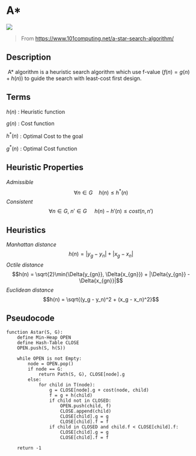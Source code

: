 # A*

![](https://www.101computing.net/wp/wp-content/uploads/A-Star-Search-Algorithm-Step-5.png)
> From https://www.101computing.net/a-star-search-algorithm/
>

## Description

​	A* algorithm is a heuristic search algorithm which use f-value $( f(n) = g(n) + h(n) )$ to guide the search with least-cost first design.



## Terms

$h(n)$ : Heuristic function

$g(n)$ : Cost function

$h^*(n)$ : Optimal Cost to the goal

$g^*(n)$ : Optimal Cost function



## Heuristic Properties

*Admissible*
$$\forall n \in G \quad h(n) \leq h^*(n)$$
*Consistent*
$$\forall n \in G,\ n' \in G \quad\ h(n) - h'(n) \leq cost(n, n')$$




## Heuristics

*Manhattan distance*
$$h(n) = |y_g - y_n| + |x_g - x_n|$$
*Octile distance*
$$h(n) = \sqrt{2}\min(\Delta{y_{gn}}, \Delta{x_{gn}}) + |\Delta{y_{gn}} - \Delta{x_{gn}}|$$
*Euclidean distance*
$$h(n) = \sqrt{(y_g - y_n)^2 + (x_g - x_n)^2}$$


## Pseudocode

```pseudocode
function Astar(S, G):
	define Min-Heap OPEN
	define Hash-Table CLOSE
	OPEN.push(S, h(S))
	
	while OPEN is not Empty:
		node = OPEN.pop()
		if node == G:
			return Path(S, G), CLOSE[node].g
		else:
			for child in T(node):
				g = CLOSE[node].g + cost(node, child)
				f = g + h(child)
				if child not in CLOSED:
					OPEN.push(child, f)
					CLOSE.append(child)
					CLOSE[child].g = g
					CLOSE[child].f = f
				if child in CLOSED and child.f < CLOSE[child].f:
					CLOSE[child].g = g
					CLOSE[child].f = f
	
    return -1
```



